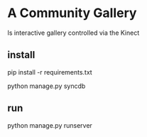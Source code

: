 # A Community Gallery
Is interactive gallery controlled via the Kinect

## install
pip install -r requirements.txt

python manage.py syncdb

## run

python manage.py runserver
